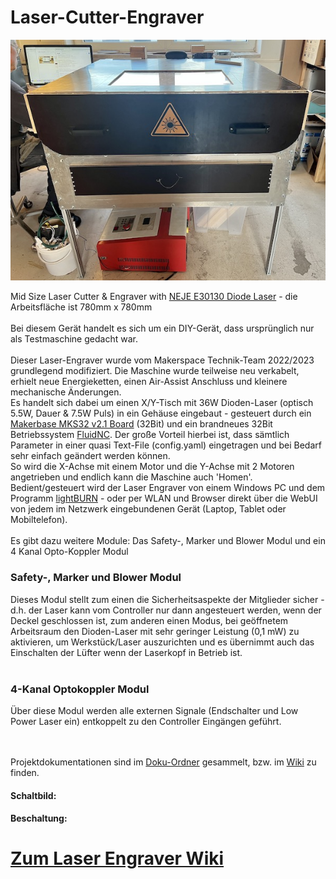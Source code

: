 # Laser-Cutter-Engraver
<img witdh="400" src="https://github.com/makerspace-wi/Laser-Cutter-Engraver/blob/master/doc/pictures/IMG_1268%204.jpg"><br>

Mid Size Laser Cutter &amp; Engraver with [NEJE E30130 Diode Laser](https://nejetool.com/index.php/2022/12/21/neje-e30130-laser-module-description-details/) - die Arbeitsfläche ist 780mm x 780mm
<br><br>
Bei diesem Gerät handelt es sich um ein DIY-Gerät, dass ursprünglich nur als Testmaschine gedacht war.
<br><br>
Dieser Laser-Engraver wurde vom Makerspace Technik-Team 2022/2023 grundlegend modifiziert.
Die Maschine wurde teilweise neu verkabelt, erhielt neue Energieketten, einen Air-Assist Anschluss und kleinere mechanische Änderungen.  
Es handelt sich dabei um einen X/Y-Tisch mit 36W Dioden-Laser (optisch 5.5W, Dauer & 7.5W Puls) in ein Gehäuse eingebaut - gesteuert durch ein [Makerbase MKS32 v2.1 Board](https://github.com/makerbase-mks/MKS-DLC32) (32Bit) und ein brandneues 32Bit Betriebssystem [FluidNC](https://github.com/bdring/FluidNC). Der große Vorteil hierbei ist, dass sämtlich Parameter in einer quasi Text-File (config.yaml) eingetragen und bei Bedarf sehr einfach geändert werden können.<br>
So wird die X-Achse mit einem Motor und die Y-Achse mit 2 Motoren angetrieben und endlich kann die Maschine auch 'Homen'.
<br>
Bedient/gesteuert wird der Laser Engraver von einem Windows PC und dem Programm [lightBURN](https://lightburnsoftware.com/) - oder per WLAN und Browser direkt über die WebUI von jedem im Netzwerk eingebundenen Gerät (Laptop, Tablet oder Mobiltelefon).
<br><br>
Es gibt dazu weitere Module: Das Safety-, Marker und Blower Modul und ein 4 Kanal Opto-Koppler Modul

### Safety-, Marker und Blower Modul
Dieses Modul stellt zum einen die Sicherheitsaspekte der Mitglieder sicher - d.h. der Laser kann vom Controller nur dann angesteuert werden, wenn der Deckel geschlossen ist, zum anderen einen Modus, bei geöffnetem Arbeitsraum den Dioden-Laser mit sehr geringer Leistung (0,1 mW) zu aktivieren, um Werkstück/Laser auszurichten und es übernimmt auch das Einschalten der Lüfter wenn der Laserkopf in Betrieb ist.
<br><br>
### 4-Kanal Optokoppler Modul
Über diese Modul werden alle externen Signale (Endschalter und Low Power Laser ein) entkoppelt zu den Controller Eingängen geführt.

<br><br>
Projektdokumentationen sind im [Doku-Ordner](https://github.com/makerspacewi/Laser-Cutter-Engraver/tree/master/doc) gesammelt, bzw. im [Wiki](https://github.com/makerspace-wi/Laser-Cutter-Engraver/wiki) zu finden.
#### Schaltbild:


#### Beschaltung:

# [Zum Laser Engraver Wiki](https://github.com/makerspace-wi/Laser-Cutter-Engraver/wiki)
